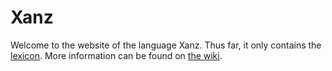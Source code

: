 # Xanz

Welcome to the website of the language Xanz. Thus far, it only contains the [lexicon](lexicon.html). More information can be found on [the wiki](https://sajemtan.miraheze.org/wiki/Xanzite_language).
